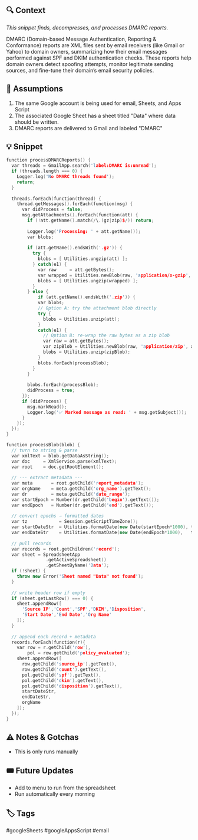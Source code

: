 ## 🔍 Context

*This snippet finds, decompresses, and processes DMARC reports.*

DMARC (Domain-based Message Authentication, Reporting & Conformance) reports are XML files sent by email receivers (like Gmail or Yahoo) to domain owners, summarizing how their email messages performed against SPF and DKIM authentication checks. These reports help domain owners detect spoofing attempts, monitor legitimate sending sources, and fine-tune their domain’s email security policies.

## 🧠 Assumptions

1. The same Google account is being used for email, Sheets, and Apps Script
2. The associated Google Sheet has a sheet titled "Data" where data should be written.
3. DMARC reports are delivered to Gmail and labeled "DMARC"
   
## 💡 Snippet
```cpp
function processDMARCReports() {
  var threads = GmailApp.search('label:DMARC is:unread');
  if (threads.length === 0) {
    Logger.log('No DMARC threads found');
    return;
  }
  
  threads.forEach(function(thread) {
    thread.getMessages().forEach(function(msg) {
      var didProcess = false;
      msg.getAttachments().forEach(function(att) {
        if (!att.getName().match(/\.(gz|zip)$/)) return;
        
        Logger.log('Processing: ' + att.getName());
        var blobs;
        
        if (att.getName().endsWith('.gz')) {
          try {
            blobs = [ Utilities.ungzip(att) ];
          } catch(e1) {
            var raw     = att.getBytes();
            var wrapped = Utilities.newBlob(raw, 'application/x-gzip', att.getName());
            blobs = [ Utilities.ungzip(wrapped) ];
          }
        } else {
            if (att.getName().endsWith('.zip')) {
            var blobs;
            // Option A: try the attachment blob directly
            try {
              blobs = Utilities.unzip(att);
            }
            catch(e1) {
              // Option B: re‐wrap the raw bytes as a zip blob
              var raw = att.getBytes();
              var zipBlob = Utilities.newBlob(raw, 'application/zip', att.getName());
              blobs = Utilities.unzip(zipBlob);
            }
            blobs.forEach(processBlob);
          }
        }
        
        blobs.forEach(processBlob);
        didProcess = true;
      });
      if (didProcess) {
        msg.markRead();
        Logger.log('✅ Marked message as read: ' + msg.getSubject());
      }
    });
  });
}

function processBlob(blob) {
  // turn to string & parse
  var xmlText = blob.getDataAsString();
  var doc     = XmlService.parse(xmlText);
  var root    = doc.getRootElement();
  
  // --- extract metadata ---
  var meta       = root.getChild('report_metadata');
  var orgName    = meta.getChild('org_name').getText();
  var dr         = meta.getChild('date_range');
  var startEpoch = Number(dr.getChild('begin').getText());
  var endEpoch   = Number(dr.getChild('end').getText());
  
  // convert epochs → formatted dates
  var tz            = Session.getScriptTimeZone();
  var startDateStr  = Utilities.formatDate(new Date(startEpoch*1000), tz, "yyyy-MM-dd'T'HH:mm:ssZ");
  var endDateStr    = Utilities.formatDate(new Date(endEpoch*1000),   tz, "yyyy-MM-dd'T'HH:mm:ssZ");
  
  // pull records
  var records = root.getChildren('record');
  var sheet = SpreadsheetApp
               .getActiveSpreadsheet()
               .getSheetByName('Data');
  if (!sheet) {
    throw new Error('Sheet named "Data" not found');
  }
  
  // write header row if empty
  if (sheet.getLastRow() === 0) {
    sheet.appendRow([
      'Source IP','Count','SPF','DKIM','Disposition',
      'Start Date','End Date','Org Name'
    ]);
  }
  
  // append each record + metadata
  records.forEach(function(r){
    var row = r.getChild('row'),
        pol = row.getChild('policy_evaluated');
    sheet.appendRow([
      row.getChild('source_ip').getText(),
      row.getChild('count').getText(),
      pol.getChild('spf').getText(),
      pol.getChild('dkim').getText(),
      pol.getChild('disposition').getText(),
      startDateStr,
      endDateStr,
      orgName
    ]);
  });
}
```

## ⚠️ Notes & Gotchas

- This is only runs manually

## 🎟️ Future Updates

- Add to menu to run from the spreadsheet
- Run automatically every morning


## 🏷️ Tags
#googleSheets 
#googleAppsScript
#email